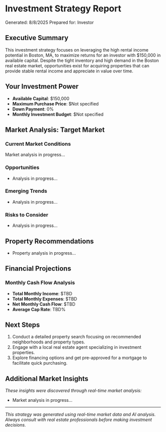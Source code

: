 # Investment Strategy Report
Generated: 8/8/2025
Prepared for: Investor

## Executive Summary
This investment strategy focuses on leveraging the high rental income potential in Boston, MA, to maximize returns for an investor with $150,000 in available capital. Despite the tight inventory and high demand in the Boston real estate market, opportunities exist for acquiring properties that can provide stable rental income and appreciate in value over time.

## Your Investment Power
- **Available Capital**: $150,000
- **Maximum Purchase Price**: $Not specified
- **Down Payment**: 0%
- **Monthly Investment Budget**: $Not specified

## Market Analysis: Target Market

### Current Market Conditions
Market analysis in progress...

### Opportunities
- Analysis in progress...

### Emerging Trends
- Analysis in progress...

### Risks to Consider
- Analysis in progress...

## Property Recommendations

- Property analysis in progress...

## Financial Projections

### Monthly Cash Flow Analysis
- **Total Monthly Income**: $TBD
- **Total Monthly Expenses**: $TBD
- **Net Monthly Cash Flow**: $TBD
- **Average Cap Rate**: TBD%

## Next Steps
1. Conduct a detailed property search focusing on recommended neighborhoods and property types.
2. Engage with a local real estate agent specializing in investment properties.
3. Explore financing options and get pre-approved for a mortgage to facilitate quick purchasing.

## Additional Market Insights
*These insights were discovered through real-time market analysis:*

- Market analysis in progress...

---
*This strategy was generated using real-time market data and AI analysis. 
Always consult with real estate professionals before making investment decisions.*